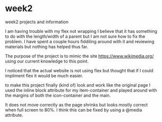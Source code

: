 # week2
week2 projects and information

I am having trouble with my flex not wrapping
I believe that it has something to do with the length/width of a parent but I am not sure how to fix the problem. 
I have spent a couple hours fiddiling around with it and reviewing materials but nothing has helped thus far.

The purpose of the project is to mimic the site https://www.wikimedia.org/ using our current knowledge to this point.

I noticed that the actual website is not using flex but thought that if I could impliment flex it would be much easier.

to make this project finally (kind of) look and work like the original page I used the inline block attribute for my 
item-container and played around with the margins of both the icon-container and the main.

It does not move correctly as the page shrinks but looks mostly correct when full screen to 80%.  I think this can be fixed
by using a @media attribute.